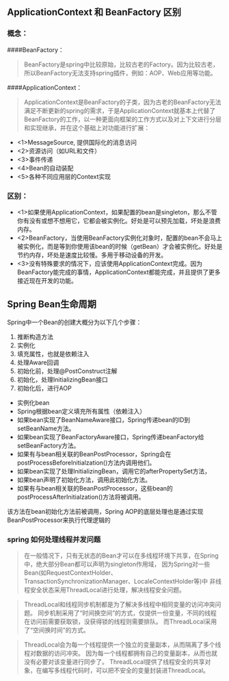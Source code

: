 ## ApplicationContext 和 BeanFactory 区别
### 概念：
####BeanFactory：
>BeanFactory是spring中比较原始，比较古老的Factory。因为比较古老，所以BeanFactory无法支持spring插件，例如：AOP、Web应用等功能。

####ApplicationContext： 
>ApplicationContext是BeanFactory的子类，因为古老的BeanFactory无法满足不断更新的spring的需求，于是ApplicationContext就基本上代替了BeanFactory的工作，以一种更面向框架的工作方式以及对上下文进行分层和实现继承，并在这个基础上对功能进行扩展：

- <1>MessageSource, 提供国际化的消息访问
- <2>资源访问（如URL和文件）
- <3>事件传递
- <4>Bean的自动装配
- <5>各种不同应用层的Context实现

### 区别：
- <1>如果使用ApplicationContext，如果配置的bean是singleton，那么不管你有没有或想不想用它，它都会被实例化。好处是可以预先加载，坏处是浪费内存。
- <2>BeanFactory，当使用BeanFactory实例化对象时，配置的bean不会马上被实例化，而是等到你使用该bean的时候（getBean）才会被实例化。好处是节约内存，坏处是速度比较慢。多用于移动设备的开发。
- <3>没有特殊要求的情况下，应该使用ApplicationContext完成。因为BeanFactory能完成的事情，ApplicationContext都能完成，并且提供了更多接近现在开发的功能。


## Spring Bean生命周期
Spring中⼀个Bean的创建⼤概分为以下⼏个步骤：
1. 推断构造⽅法
2. 实例化
3. 填充属性，也就是依赖注⼊
4. 处理Aware回调
5. 初始化前，处理@PostConstruct注解
6. 初始化，处理InitializingBean接⼝
7. 初始化后，进⾏AOP

- 实例化bean
- Spring根据bean定义填充所有属性（依赖注入）
- 如果bean实现了BeanNameAware接口，Spring传递bean的ID到setBeanName方法。
- 如果bean实现了BeanFactoryAware接口，Spring传递beanFactory给setBeanFactory方法。
- 如果有与bean相关联的BeanPostProcessor，Spring会在postProcessBeforeInitialzation()方法内调用他们。
- 如果bean实现了处理InitializingBean，调用它的afterPropertySet方法，
- 如果bean声明了初始化方法，调用此初始化方法。
- 如果有与bean相关联的BeanPostProcessor，这些bean的postProcessAfterInitialzation()方法将被调用。

该方法在bean初始化方法前被调用，Spring AOP的底层处理也是通过实现BeanPostProcessor来执行代理逻辑的

### spring 如何处理线程并发问题
>在一般情况下，只有无状态的Bean才可以在多线程环境下共享，在Spring中，绝大部分Bean都可以声明为singleton作用域，
因为Spring对一些Bean(如RequestContextHolder、TransactionSynchronizationManager、LocaleContextHolder等)中
非线程安全状态采用ThreadLocal进行处理，解决线程安全问题。

>ThreadLocal和线程同步机制都是为了解决多线程中相同变量的访问冲突问题。
同步机制采用了“时间换空间”的方式，仅提供一份变量，不同的线程在访问前需要获取锁，没获得锁的线程则需要排队。
而ThreadLocal采用了“空间换时间”的方式。

>ThreadLocal会为每一个线程提供一个独立的变量副本，从而隔离了多个线程对数据的访问冲突。
因为每一个线程都拥有自己的变量副本，从而也就没有必要对该变量进行同步了。
ThreadLocal提供了线程安全的共享对象，在编写多线程代码时，可以把不安全的变量封装进ThreadLocal。
